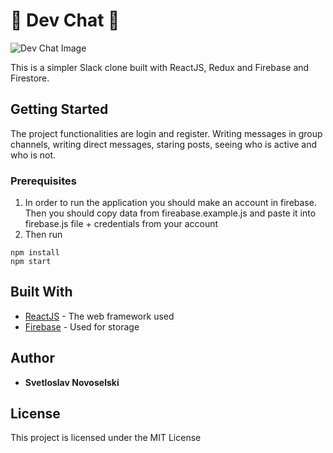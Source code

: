 # 💌 Dev Chat 💌
![Dev Chat Image](https://i.imgur.com/h8eMLht.png)

This is a simpler Slack clone built with ReactJS, Redux and Firebase and Firestore.

## Getting Started

The project functionalities are login and register. Writing messages in group channels, writing direct messages, staring posts, seeing who is active and who is not.

### Prerequisites

1. In order to run the application you should make an account in firebase. Then you should copy data from fireabase.example.js and paste it into firebase.js file + credentials from your account
2. Then run
```
npm install
npm start
```

## Built With

* [ReactJS](https://reactjs.org/) - The web framework used
* [Firebase](https://firebase.google.com/) - Used for storage

## Author

* **Svetloslav Novoselski** 

## License

This project is licensed under the MIT License
